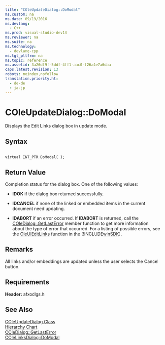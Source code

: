 ```yaml
---
title: "COleUpdateDialog::DoModal"
ms.custom: na
ms.date: 09/19/2016
ms.devlang: 
  - C++
ms.prod: visual-studio-dev14
ms.reviewer: na
ms.suite: na
ms.technology: 
  - devlang-cpp
ms.tgt_pltfrm: na
ms.topic: reference
ms.assetid: 3a26df9f-5ddf-4ff1-aac0-f26a4e7a6daa
caps.latest.revision: 13
robots: noindex,nofollow
translation.priority.ht: 
  - de-de
  - ja-jp
---
```

# COleUpdateDialog::DoModal
Displays the Edit Links dialog box in update mode.  
  
## Syntax  
  
```  
  
virtual INT_PTR DoModal( );  
```  
  
## Return Value  
 Completion status for the dialog box. One of the following values:  
  
-   **IDOK** if the dialog box returned successfully.  
  
-   **IDCANCEL** if none of the linked or embedded items in the current document need updating.  
  
-   **IDABORT** if an error occurred. If **IDABORT** is returned, call the [COleDialog::GetLastError](../vs140/COleDialog--GetLastError.md) member function to get more information about the type of error that occurred. For a listing of possible errors, see the [OleUIEditLinks](http://msdn.microsoft.com/library/windows/desktop/ms679703) function in the [!INCLUDE[winSDK](../vs140/includes/winSDK_md.md)].  
  
## Remarks  
 All links and/or embeddings are updated unless the user selects the Cancel button.  
  
## Requirements  
 **Header:** afxodlgs.h  
  
## See Also  
 [COleUpdateDialog Class](../vs140/COleUpdateDialog-Class.md)   
 [Hierarchy Chart](../vs140/Hierarchy-Chart.md)   
 [COleDialog::GetLastError](../vs140/COleDialog--GetLastError.md)   
 [COleLinksDialog::DoModal](../vs140/COleLinksDialog--DoModal.md)